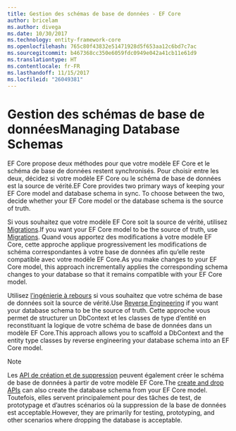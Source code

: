 ```yaml
---
title: Gestion des schémas de base de données - EF Core
author: bricelam
ms.author: divega
ms.date: 10/30/2017
ms.technology: entity-framework-core
ms.openlocfilehash: 765c80f43832e51471928d5f653aa12c6bd7c7ac
ms.sourcegitcommit: b467368cc350e6059fdc0949e042a41cb11e61d9
ms.translationtype: HT
ms.contentlocale: fr-FR
ms.lasthandoff: 11/15/2017
ms.locfileid: "26049381"
---
```

# <a name="managing-database-schemas"></a><span data-ttu-id="bcfb4-102">Gestion des schémas de base de données</span><span class="sxs-lookup"><span data-stu-id="bcfb4-102">Managing Database Schemas</span></span>
<span data-ttu-id="bcfb4-103">EF Core propose deux méthodes pour que votre modèle EF Core et le schéma de base de données restent synchronisés. Pour choisir entre les deux, décidez si votre modèle EF Core ou le schéma de base de données est la source de vérité.</span><span class="sxs-lookup"><span data-stu-id="bcfb4-103">EF Core provides two primary ways of keeping your EF Core model and database schema in sync. To choose between the two, decide whether your EF Core model or the database schema is the source of truth.</span></span>

<span data-ttu-id="bcfb4-104">Si vous souhaitez que votre modèle EF Core soit la source de vérité, utilisez [Migrations][1].</span><span class="sxs-lookup"><span data-stu-id="bcfb4-104">If you want your EF Core model to be the source of truth, use [Migrations][1].</span></span> <span data-ttu-id="bcfb4-105">Quand vous apportez des modifications à votre modèle EF Core, cette approche applique progressivement les modifications de schéma correspondantes à votre base de données afin qu’elle reste compatible avec votre modèle EF Core.</span><span class="sxs-lookup"><span data-stu-id="bcfb4-105">As you make changes to your EF Core model, this approach incrementally applies the corresponding schema changes to your database so that it remains compatible with your EF Core model.</span></span>

<span data-ttu-id="bcfb4-106">Utilisez [l’ingénierie à rebours][2] si vous souhaitez que votre schéma de base de données soit la source de vérité.</span><span class="sxs-lookup"><span data-stu-id="bcfb4-106">Use [Reverse Engineering][2] if you want your database schema to be the source of truth.</span></span> <span data-ttu-id="bcfb4-107">Cette approche vous permet de structurer un DbContext et les classes de type d’entité en reconstituant la logique de votre schéma de base de données dans un modèle EF Core.</span><span class="sxs-lookup"><span data-stu-id="bcfb4-107">This approach allows you to scaffold a DbContext and the entity type classes by reverse engineering your database schema into an EF Core model.</span></span>

> [!NOTE]
> <span data-ttu-id="bcfb4-108">Les [API de création et de suppression][3] peuvent également créer le schéma de base de données à partir de votre modèle EF Core.</span><span class="sxs-lookup"><span data-stu-id="bcfb4-108">The [create and drop APIs][3] can also create the database schema from your EF Core model.</span></span> <span data-ttu-id="bcfb4-109">Toutefois, elles servent principalement pour des tâches de test, de prototypage et d’autres scénarios où la suppression de la base de données est acceptable.</span><span class="sxs-lookup"><span data-stu-id="bcfb4-109">However, they are primarily for testing, prototyping, and other scenarios where dropping the database is acceptable.</span></span>


  [1]: migrations/index.md
  [2]: scaffolding.md
  [3]: ensure-created.md
